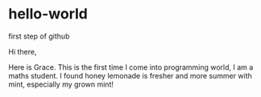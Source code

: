 # hello-world
first step of github

Hi there,

Here is Grace. This is the first time I come into programming world, I am a maths student.
I found honey lemonade is fresher and more summer with mint, especially my grown mint!
